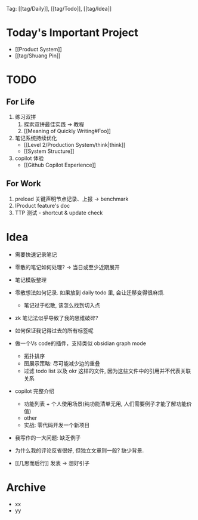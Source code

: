 Tag: [[tag/Daily]], [[tag/Todo]], [[tag/Idea]]

# Today's Important Project
- [[Product System]]
- [[tag/Shuang Pin]]

# TODO
## For Life
1. 练习双拼
	1. 探索双拼最佳实践 -> 教程
	2. [[Meaning of Quickly Writing#Foo]]
2. 笔记系统持续优化
	- [[Level 2/Production System/think|think]]
	- [[System Structure]]
3. copilot 体验
    - [[Github Copilot Experience]]

## For Work
1. preload 关键声明节点记录、上报 -> benchmark
2. IProduct feature's doc
3. TTP 测试 - shortcut & update check

# Idea
- 需要快速记录笔记
- 零散的笔记如何处理? -> 当日或至少近期展开
- 笔记模版整理
- 零散想法如何记录. 如果放到 daily todo 里, 会让迁移变得很麻烦.
  - 笔记过于松散, 该怎么找到切入点
- zk 笔记法似乎导致了我的思维破碎?
- 如何保证我记得过去的所有标签呢

- 做一个Vs code的插件，支持类似 obsidian graph mode
  - 拓扑排序
  - 图展示策略: 尽可能减少边的重叠
  - 过滤 todo list 以及 okr 这样的文件, 因为这些文件中的引用并不代表关联关系

- copilot 完整介绍
  - 功能列表 + 个人使用场景(纯功能清单无用, 人们需要例子才能了解功能价值)
  - other
  - 实战: 零代码开发一个新项目

- 我写作的一大问题: 缺乏例子
- 为什么我的评论反省很好, 但独立文章则一般? 缺少背景.
- [[几思而后行]] 发表 -> 想好引子

# Archive
- xx
- yy
